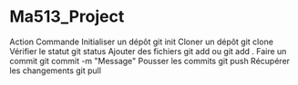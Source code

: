 # Ma513_Project


Action	Commande
Initialiser un dépôt	git init
Cloner un dépôt	git clone <url>
Vérifier le statut	git status
Ajouter des fichiers	git add <fichier> ou git add .
Faire un commit	git commit -m "Message"
Pousser les commits	git push
Récupérer les changements	git pull
